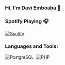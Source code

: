 ### Hi, I'm Davi Emboaba 🖖

### Spotify Playing 🎧
[![Spotify](https://spotify-daviemboaba.vercel.app/api/spotify)](https://open.spotify.com/user/o172hvfe3w593x75nzdwnnkm4?si=3t2EzIT-QdSyzIU6iOKi1Q)

### Languages and Tools:
![PostgreSQL](https://img.shields.io/badge/-PostgreSQL-32658f?style=flat&logoColor=fff&logo=postgresql)&nbsp;
![PHP](https://img.shields.io/badge/-PHP-369?style=flat&logoColor=fff&logo=php)&nbsp;


